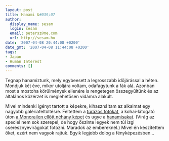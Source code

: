```yaml
---
layout: post
title: Hanami &#039;07
author:
  display_name: sesam
  login: sesam
  email: petersz@me.com
  url: http://sesam.hu
date: '2007-04-08 20:44:08 +0200'
date_gmt: '2007-04-08 11:44:08 +0200'
tags:
- Japan
- Human Interest
comments: []
---
```


Tegnap hanamiztunk, mely egybeesett a legrosszabb időjárással a héten. Mondjuk két éve, mikor utoljára voltam, odafagytunk a fák alá. Azonban most a mostoha körülmények ellenére is rengetegen összegyűltünk és az általános közérzet is meglehetősen vidámra alakult.

Mivel mindenki igényt tartott a képekre, kihasználtam az alkalmat egy nagyobb galériafeltöltésre. Feltettem a [túrázós fotókat](http://sesam.hu/.gallery/07q1?page=1), a kohai-látogató úton [a Monorailen ellőtt néhány képet](http://sesam.hu/.gallery/07q1?page=2) és ugye a [hanamisakat](http://sesam.hu/.gallery/07q1?page=3). (Virág az speciel nem sok szerepel, de hogy őszinte legyek nem túl izgi cseresznyevirágokat fotózni. Maradok az embereknél.) Mivel én készítettem őket, ezért nem vagyok rajtuk. Egyik legjobb dolog a fényképezésben...
